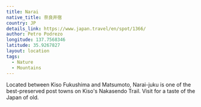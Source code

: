 ```yaml
---
title: Narai
native_title: 奈良井宿
country: JP
details_link: https://www.japan.travel/en/spot/1366/
author: Petro Podrezo
longitude: 137.7568346
latitude: 35.9267827
layout: location
tags:
  - Nature
  - Mountains
---
```

Located between Kiso Fukushima and Matsumoto, Narai-juku is one of the best-preserved post towns on Kiso's Nakasendo Trail. Visit for a taste of the Japan of old.

